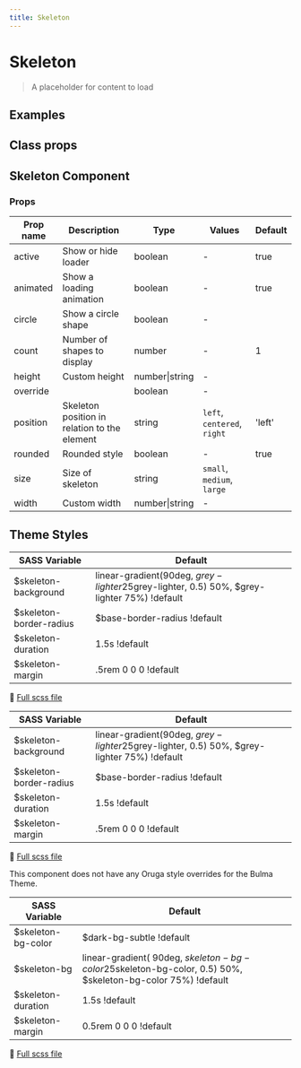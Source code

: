 ```yaml
---
title: Skeleton
---
```


# Skeleton

<div class="vp-doc">

> A placeholder for content to load

<Carbon />
</div>

<div class="vp-example">

## Examples

<example-skeleton />

</div>
<div class="vp-example">

## Class props

<inspector-skeleton-viewer />

</div>

<div class="vp-doc">

## Skeleton Component

### Props

| Prop name | Description                                  | Type           | Values                      | Default |
| --------- | -------------------------------------------- | -------------- | --------------------------- | ------- |
| active    | Show or hide loader                          | boolean        | -                           | true    |
| animated  | Show a loading animation                     | boolean        | -                           | true    |
| circle    | Show a circle shape                          | boolean        | -                           |         |
| count     | Number of shapes to display                  | number         | -                           | 1       |
| height    | Custom height                                | number\|string | -                           |         |
| override  |                                              | boolean        | -                           |         |
| position  | Skeleton position in relation to the element | string         | `left`, `centered`, `right` | 'left'  |
| rounded   | Rounded style                                | boolean        | -                           | true    |
| size      | Size of skeleton                             | string         | `small`, `medium`, `large`  |         |
| width     | Custom width                                 | number\|string | -                           |         |

</div>

<div class="vp-doc">

## Theme Styles

<div class="theme-orugabase">
 
| SASS Variable  | Default |
| -------------- | ------- |
| $skeleton-background | linear-gradient(90deg, $grey-lighter 25%, rgba($grey-lighter, 0.5) 50%, $grey-lighter 75%) !default |
| $skeleton-border-radius | $base-border-radius !default |
| $skeleton-duration | 1.5s !default |
| $skeleton-margin | .5rem 0 0 0 !default |

📄 [Full scss file](https://github.com/oruga-ui/oruga/blob/master/packages/oruga/src/scss/components/_skeleton.scss)

</div>

<div class="theme-orugafull">
 
| SASS Variable  | Default |
| -------------- | ------- |
| $skeleton-background | linear-gradient(90deg, $grey-lighter 25%, rgba($grey-lighter, 0.5) 50%, $grey-lighter 75%) !default |
| $skeleton-border-radius | $base-border-radius !default |
| $skeleton-duration | 1.5s !default |
| $skeleton-margin | .5rem 0 0 0 !default |

📄 [Full scss file](https://github.com/oruga-ui/oruga/blob/master/packages/oruga/src/scss/components/_skeleton.scss)

</div>

<div class="theme-bulma">

<p> This component does not have any Oruga style overrides for the Bulma Theme. </p>
      
</div>

<div class="theme-bootstrap">
 
| SASS Variable  | Default |
| -------------- | ------- |
| $skeleton-bg-color | $dark-bg-subtle !default |
| $skeleton-bg | linear-gradient(  90deg,  $skeleton-bg-color 25%,  rgba($skeleton-bg-color, 0.5) 50%,  $skeleton-bg-color 75%) !default |
| $skeleton-duration | 1.5s !default |
| $skeleton-margin | 0.5rem 0 0 0 !default |

📄 [Full scss file](https://github.com/oruga-ui/theme-bootstrap/tree/main/src/assets/scss/components/_skeleton.scss)

</div>

</div>
